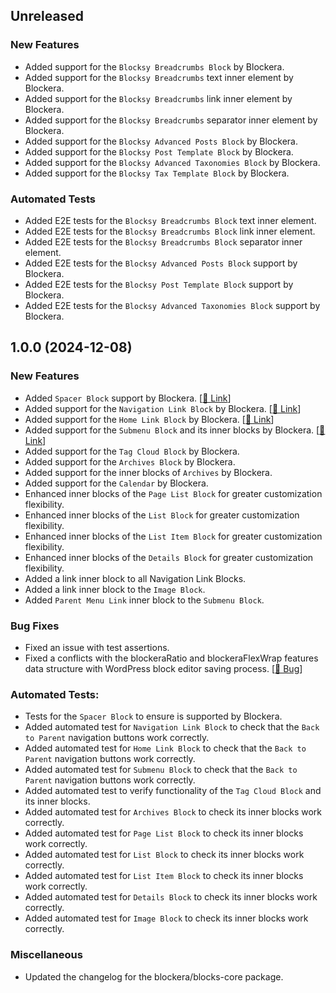 ## Unreleased

### New Features
- Added support for the `Blocksy Breadcrumbs Block` by Blockera.
- Added support for the `Blocksy Breadcrumbs` text inner element by Blockera.
- Added support for the `Blocksy Breadcrumbs` link inner element by Blockera.
- Added support for the `Blocksy Breadcrumbs` separator inner element by Blockera.
- Added support for the `Blocksy Advanced Posts Block` by Blockera.
- Added support for the `Blocksy Post Template Block` by Blockera.
- Added support for the `Blocksy Advanced Taxonomies Block` by Blockera.
- Added support for the `Blocksy Tax Template Block` by Blockera.

### Automated Tests
- Added E2E tests for the `Blocksy Breadcrumbs Block` text inner element.
- Added E2E tests for the `Blocksy Breadcrumbs Block` link inner element.
- Added E2E tests for the `Blocksy Breadcrumbs Block` separator inner element.
- Added E2E tests for the `Blocksy Advanced Posts Block` support by Blockera.
- Added E2E tests for the `Blocksy Post Template Block` support by Blockera.
- Added E2E tests for the `Blocksy Advanced Taxonomies Block` support by Blockera.


## 1.0.0 (2024-12-08)

### New Features
- Added `Spacer Block` support by Blockera. [[🔗 Link](https://community.blockera.ai/feature-request-1rsjg2ck/post/spacer-block-support-pritFhuc8gbsXko)]
- Added support for the `Navigation Link Block` by Blockera. [[🔗 Link](https://community.blockera.ai/feature-request-1rsjg2ck/post/supporting-blocks-inside-navigation-block-MIcY979kIVCxkvU)]
- Added support for the `Home Link Block` by Blockera. [[🔗 Link](https://community.blockera.ai/feature-request-1rsjg2ck/post/supporting-blocks-inside-navigation-block-MIcY979kIVCxkvU)]
- Added support for the `Submenu Block` and its inner blocks by Blockera. [[🔗 Link](https://community.blockera.ai/feature-request-1rsjg2ck/post/supporting-blocks-inside-navigation-block-MIcY979kIVCxkvU)]
- Added support for the `Tag Cloud Block` by Blockera.
- Added support for the `Archives Block` by Blockera.
- Added support for the inner blocks of `Archives` by Blockera.
- Added support for the `Calendar` by Blockera.
- Enhanced inner blocks of the `Page List Block` for greater customization flexibility.
- Enhanced inner blocks of the `List Block` for greater customization flexibility.
- Enhanced inner blocks of the `List Item Block` for greater customization flexibility.
- Enhanced inner blocks of the `Details Block` for greater customization flexibility.
- Added a link inner block to all Navigation Link Blocks.
- Added a link inner block to the `Image Block`.
- Added `Parent Menu Link` inner block to the `Submenu Block`.

### Bug Fixes
- Fixed an issue with test assertions.
- Fixed a conflicts with the blockeraRatio and blockeraFlexWrap features data structure with WordPress block editor saving process. [[🔗 Bug](https://community.blockera.ai/bugs-mdhyb8nc/post/bug-in-navigation-block-WQZsA8IAhFcPNxR)]

### Automated Tests:
- Tests for the `Spacer Block` to ensure is supported by Blockera.
- Added automated test for `Navigation Link Block` to check that the `Back to Parent` navigation buttons work correctly.
- Added automated test for `Home Link Block` to check that the `Back to Parent` navigation buttons work correctly.
- Added automated test for `Submenu Block` to check that the `Back to Parent` navigation buttons work correctly.
- Added automated test to verify functionality of the `Tag Cloud Block` and its inner blocks.
- Added automated test for `Archives Block` to check its inner blocks work correctly.
- Added automated test for `Page List Block` to check its inner blocks work correctly.
- Added automated test for `List Block` to check its inner blocks work correctly.
- Added automated test for `List Item Block` to check its inner blocks work correctly.
- Added automated test for `Details Block` to check its inner blocks work correctly.
- Added automated test for `Image Block` to check its inner blocks work correctly.

### Miscellaneous

- Updated the changelog for the blockera/blocks-core package.
